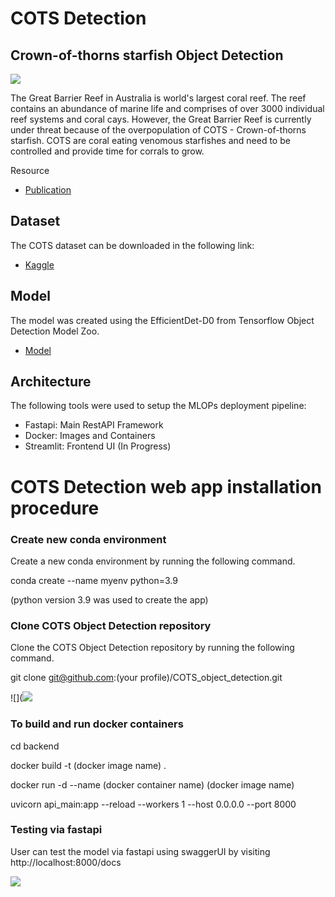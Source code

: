 # COTS Detection

## Crown-of-thorns starfish Object Detection
![](https://i.imgur.com/FmKV4Lp.jpg)

The Great Barrier Reef in Australia is world's largest coral reef. The reef contains an abundance of marine life and comprises of over 3000 individual reef systems and coral cays. However, the Great Barrier Reef is currently under threat because of the overpopulation of COTS - Crown-of-thorns starfish. COTS are coral eating venomous starfishes and need to be controlled and provide time for corrals to grow. 

Resource
* [Publication](https://www.barrierreef.org/what-we-do/reef-trust-partnership/crown-of-thorns-starfish-control)

## Dataset
The COTS dataset can be downloaded in the following link:
* [Kaggle](https://www.kaggle.com/competitions/tensorflow-great-barrier-reef)

## Model 
The model was created using the EfficientDet-D0 from Tensorflow Object Detection Model Zoo.   
* [Model](https://github.com/tensorflow/models/blob/master/research/object_detection/g3doc/tf2_detection_zoo.md)

## Architecture 
The following tools were used to setup the MLOPs deployment pipeline:
- Fastapi: Main RestAPI Framework
- Docker: Images and Containers
- Streamlit: Frontend UI (In Progress)

# COTS Detection web app installation procedure

### Create new conda environment
Create a new conda environment by running the following command. 

conda create --name myenv python=3.9

(python version 3.9 was used to create the app)

### Clone COTS Object Detection repository
Clone the COTS Object Detection repository by running the following command.

git clone git@github.com:(your profile)/COTS_object_detection.git

![](![](https://i.imgur.com/sr8fjTf.png)


### To build and run docker containers

cd backend

docker build -t (docker image name) . 

docker run -d --name (docker container name) (docker image name)  

uvicorn api_main:app --reload --workers 1 --host 0.0.0.0 --port 8000

### Testing via fastapi

User can test the model via fastapi using swaggerUI by visiting http://localhost:8000/docs

![](https://i.imgur.com/ANc1rRE.png)

